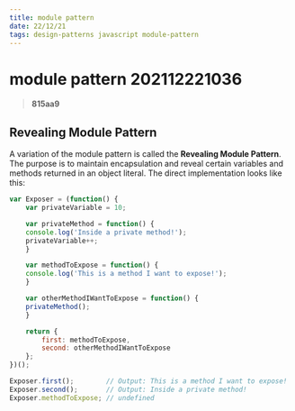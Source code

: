 ```yaml
---
title: module pattern
date: 22/12/21
tags: design-patterns javascript module-pattern
---
```


# **module pattern** 202112221036 
> **815aa9**

  
## Revealing Module Pattern

A variation of the module pattern is called the **Revealing Module Pattern**. The purpose is to maintain encapsulation and reveal certain variables and methods returned in an object literal. The direct implementation looks like this:

```javascript
var Exposer = (function() {
    var privateVariable = 10;

    var privateMethod = function() {
    console.log('Inside a private method!');
    privateVariable++;
    }

    var methodToExpose = function() {
    console.log('This is a method I want to expose!');
    }

    var otherMethodIWantToExpose = function() {
    privateMethod();
    }

    return {
        first: methodToExpose,
        second: otherMethodIWantToExpose
    };
})();

Exposer.first();        // Output: This is a method I want to expose!
Exposer.second();       // Output: Inside a private method!
Exposer.methodToExpose; // undefined
```
